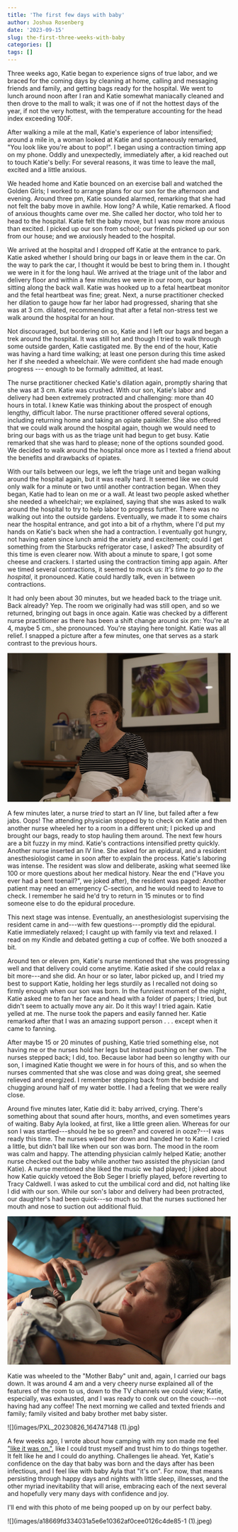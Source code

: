 ```yaml
---
title: 'The first few days with baby'
author: Joshua Rosenberg
date: '2023-09-15'
slug: the-first-three-weeks-with-baby
categories: []
tags: []
---
```


Three weeks ago, Katie began to experience signs of true labor, and we braced for the coming days by cleaning at home, calling and messaging friends and family, and getting bags ready for the hospital. We went to lunch around noon after I ran and Katie somewhat maniacally cleaned and then drove to the mall to walk; it was one of if not the hottest days of the year, if not the very hottest, with the temperature accounting for the head index exceeding 100F.

After walking a mile at the mall, Katie's experience of labor intensified; around a mile in, a woman looked at Katie and spontaneously remarked, "You look like you're about to pop!". I began using a contraction timing app on my phone. Oddly and unexpectedly, immediately after, a kid reached out to touch Katie's belly: For several reasons, it was time to leave the mall, excited and a little anxious. 

We headed home and Katie bounced on an exercise ball and watched the Golden Girls; I worked to arrange plans for our son for the afternoon and evening. Around three pm, Katie sounded alarmed, remarking that she had not felt the baby move in awhile. How long? A while, Katie remarked. A flood of anxious thoughts came over me. She called her doctor, who told her to head to the hospital. Katie felt the baby move, but I was now more anxious than excited. I picked up our son from school; our friends picked up our son from our house; and we anxiously headed to the hospital.

We arrived at the hospital and I dropped off Katie at the entrance to park. Katie asked whether I should bring our bags in or leave them in the car. On the way to park the car, I thought it would be best to bring them in. I thought we were in it for the long haul. We arrived at the triage unit of the labor and delivery floor and within a few minutes we were in our room, our bags sitting along the back wall. Katie was hooked up to a fetal heartbeat monitor and the fetal heartbeat was fine; great. Next, a nurse practitioner checked her dilation to gauge how far her labor had progressed, sharing that she was at 3 cm. dilated, recommending that after a fetal non-stress test we walk around the hospital for an hour. 

Not discouraged, but bordering on so, Katie and I left our bags and began a trek around the hospital. It was still hot and though I tried to walk through some outside garden, Katie castigated me. By the end of the hour, Katie was having a hard time walking; at least one person during this time asked her if she needed a wheelchair. We were confident she had made enough progress --- enough to be formally admitted, at least. 

The nurse practitioner checked Katie's dilation again, promptly sharing that she was at 3 cm. Katie was crushed. With our son, Katie's labor and delivery had been extremely protracted and challenging: more than 40 hours in total. I knew Katie was thinking about the prospect of enough lengthy, difficult labor. The nurse practitioner offered several options, including returning home and taking an opiate painkiller. She also offered that we could walk around the hospital again, though we would need to bring our bags with us as the triage unit had begun to get busy. Katie remarked that she was hard to please; none of the options sounded good. We decided to walk around the hospital once more as I texted a friend about the benefits and drawbacks of opiates.

With our tails between our legs, we left the triage unit and began walking around the hospital again, but it was really hard. It seemed like we could only walk for a minute or two until another contraction began. When they began, Katie had to lean on me or a wall. At least two people asked whether she needed a wheelchair; we explained, saying that she was asked to walk around the hospital to try to help labor to progress further. There was no walking out into the outside gardens. Eventually, we made it to some chairs near the hospital entrance, and got into a bit of a rhythm, where I'd put my hands on Katie's back when she had a contraction. I eventually got hungry, not having eaten since lunch amid the anxiety and excitement; could I get something from the Starbucks refrigerator case, I asked? The absurdity of this time is even clearer now. With about a minute to spare, I got some cheese and crackers. I started using the contraction timing app again. After we timed several contractions, it seemed to mock us: *It's time to go to the hospital*, it pronounced. Katie could hardly talk, even in between contractions.

It had only been about 30 minutes, but we headed back to the triage unit. Back already? Yep. The room we originally had was still open, and so we returned, bringing out bags in once again. Katie was checked by a different nurse practitioner as there has been a shift change around six pm: You're at 4, maybe 5 cm., she pronounced. You're staying here tonight. Katie was all relief. I snapped a picture after a few minutes, one that serves as a stark contrast to the previous hours.

![](images/IMG_8728.JPG)

A few minutes later, a nurse _tried_ to start an IV line, but failed after a few jabs. Oops! The attending physician stopped by to check on Katie and then another nurse wheeled her to a room in a different unit; I picked up and brought our bags, ready to stop hauling them around. The next few hours are a bit fuzzy in my mind. Katie's contractions intensified pretty quickly. Another nurse inserted an IV line. She asked for an epidural, and a resident anesthesiologist came in soon after to explain the process. Katie's laboring was intense. The resident was slow and deliberate, asking what seemed like 100 or more questions about her medical history. Near the end ("Have you ever had a bent toenail?", we joked after), the resident was paged: Another patient may need an emergency C-section, and he would need to leave to check. I remember he said he'd try to return in 15 minutes or to find someone else to do the epidural procedure. 

This next stage was intense. Eventually, an anesthesiologist supervising the resident came in and---with few questions---promptly did the epidural. Katie immediately relaxed; I caught up with family via text and relaxed. I read on my Kindle and debated getting a cup of coffee. We both snoozed a bit.

Around ten or eleven pm, Katie's nurse mentioned that she was progressing well and that delivery could come anytime. Katie asked if she could relax a bit more---and she did. An hour or so later, labor picked up, and I tried my best to support Katie, holding her legs sturdily as I recalled not doing so firmly enough when our son was born. In the funniest moment of the night, Katie asked me to fan her face and head with a folder of papers; I tried, but didn't seem to actually move any air. Do it this way! I tried again. Katie yelled at me. The nurse took the papers and easily fanned her. Katie remarked after that I was an amazing support person . . . except when it came to fanning.

After maybe 15 or 20 minutes of pushing, Katie tried something else, not having me or the nurses hold her legs but instead pushing on her own. The nurses stepped back; I did, too. Because labor had been so lengthy with our son, I imagined Katie thought we were in for hours of this, and so when the nurses commented that she was close and was doing great, she seemed relieved and energized. I remember stepping back from the bedside and chugging around half of my water bottle. I had a feeling that we were really close.

Around five minutes later, Katie did it: baby arrived, crying. There's something about that sound after hours, months, and even sometimes years of waiting. Baby Ayla looked, at first, like a little green alien. Whereas for our son I was startled---should he be so green? and covered in ooze?---I was ready this time. The nurses wiped her down and handed her to Katie. I cried a little, but didn't ball like when our son was born. The mood in the room was calm and happy. The attending physician calmly helped Katie; another nurse checked out the baby while another two assisted the physician (and Katie). A nurse mentioned she liked the music we had played; I joked about how Katie quickly vetoed the Bob Seger I briefly played, before reverting to Tracy Caldwell. I was asked to cut the umbilical cord and did, not halting like I did with our son. While our son's labor and delivery had been protracted, our daughter's had been quick---so much so that the nurses suctioned her mouth and nose to suction out additional fluid.

![](images/IMG_8786.JPG)

Katie was wheeled to the "Mother Baby" unit and, again, I carried our bags down. It was around 4 am and a very cheery nurse explained all of the features of the room to us, down to the TV channels we could view; Katie, especially, was exhausted, and I was ready to conk out on the couch---not having had any coffee! The next morning we called and texted friends and family; family visited and baby brother met baby sister.

![](images/PXL_20230826_164747148 (1).jpg)
 
A few weeks ago, I wrote about how camping with my son made me feel ["like it was on."](https://joshuamrosenberg.com/post/2023/07/30/pushing-farther-taking-shelter-more-parenting-thoughts/), like I could trust myself and trust him to do things together. It felt like he and I could do anything. Challenges lie ahead. Yet, Katie's confidence on the day that baby was born and the days after has been infectious, and I feel like with baby Ayla that "it's on". For now, that means persisting through happy days and nights with little sleep, illnesses, and the other myriad inevitability that will arise, embracing each of the next several and hopefully very many days with confidence and joy.

I'll end with this photo of me being pooped up on by our perfect baby.

![](images/a18669fd334031a5e6e10362af0cee0126c4de85-1 (1).jpeg)